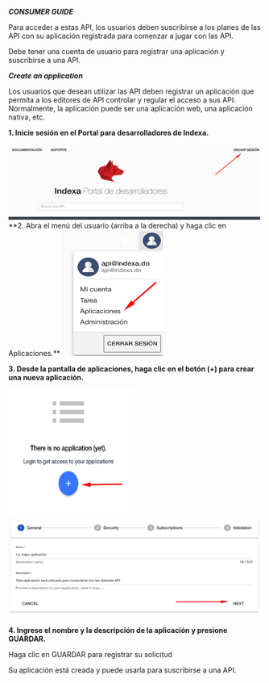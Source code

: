***CONSUMER GUIDE***

Para acceder a estas API, los usuarios deben suscribirse a los planes de las API con su aplicación registrada para comenzar a jugar con las API.

Debe tener una cuenta de usuario para registrar una aplicación y suscribirse a una API.

***Create an application***

Los usuarios que desean utilizar las API deben registrar un aplicación que permita a los editores de API controlar y regular el acceso a sus API. Normalmente, la aplicación puede ser una aplicación web, una aplicación nativa, etc.

**1. Inicie sesión en el Portal para desarrolladores de Indexa.**

<img src="https://raw.githubusercontent.com/indexa-git/apis-documentation/master/consumer-guide/images/login.png" alt="drawing" width="500" height="150"/>
**2. Abra el menú del usuario (arriba a la derecha) y haga clic en Aplicaciones.**

<img src="https://raw.githubusercontent.com/indexa-git/apis-documentation/master/consumer-guide/images/application.png" alt="drawing" width="200" height="250"/>

**3. Desde la pantalla de aplicaciones, haga clic en el botón (+) para crear una nueva aplicación.**

<img src="https://raw.githubusercontent.com/indexa-git/apis-documentation/master/consumer-guide/images/application2.png" alt="drawing" width="250" height="250"/>

<img src="https://raw.githubusercontent.com/indexa-git/apis-documentation/master/consumer-guide/images/application3.png" alt="drawing" width="600" height="200"/>

**4. Ingrese el nombre y la descripción de la aplicación y presione GUARDAR.**

Haga clic en GUARDAR para registrar su solicitud

Su aplicación está creada y puede usarla para suscribirse a una API.
